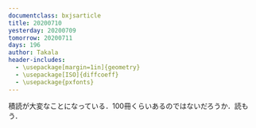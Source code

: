 ```yaml
---
documentclass: bxjsarticle
title: 20200710
yesterday: 20200709
tomorrow: 20200711
days: 196
author: Takala
header-includes:
  - \usepackage[margin=1in]{geometry}
  - \usepackage[ISO]{diffcoeff}
  - \usepackage{pxfonts}
---
```



積読が大変なことになっている．100冊くらいあるのではないだろうか．読もう．